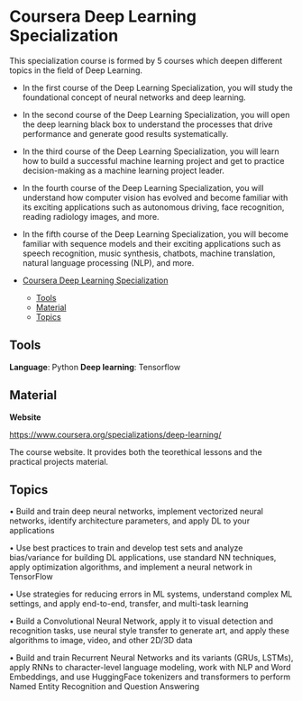# Coursera Deep Learning Specialization

This specialization course is formed by 5 courses which deepen different topics in the field of Deep Learning.
- In the first course of the Deep Learning Specialization, you will study the foundational concept of neural networks and deep learning. 
- In the second course of the Deep Learning Specialization, you will open the deep learning black box to understand the processes that drive performance and generate good results systematically. 
- In the third course of the Deep Learning Specialization, you will learn how to build a successful machine learning project and get to practice decision-making as a machine learning project leader. 
- In the fourth course of the Deep Learning Specialization, you will understand how computer vision has evolved and become familiar with its exciting applications such as autonomous driving, face recognition, reading radiology images, and more.
- In the fifth course of the Deep Learning Specialization, you will become familiar with sequence models and their exciting applications such as speech recognition, music synthesis, chatbots, machine translation, natural language processing (NLP), and more. 

- [Coursera Deep Learning Specialization](#coursera-deep-learning-specialization)
  - [Tools](#tools)
  - [Material](#material)
  - [Topics](#topics)

## Tools

**Language**: Python
**Deep learning**: Tensorflow

## Material

**Website**

https://www.coursera.org/specializations/deep-learning/

The course website. It provides both the teorethical lessons and the practical projects material.

## Topics

 • Build and train deep neural networks, implement vectorized neural networks, identify architecture parameters, and apply DL to your applications

• Use best practices to train and develop test sets and analyze bias/variance for building DL applications, use standard NN techniques, apply optimization algorithms, and implement a neural network in TensorFlow

• Use strategies for reducing errors in ML systems, understand complex ML settings, and apply end-to-end, transfer, and multi-task learning

• Build a Convolutional Neural Network, apply it to visual detection and recognition tasks, use neural style transfer to generate art, and apply these algorithms to image, video, and other 2D/3D data

• Build and train Recurrent Neural Networks and its variants (GRUs, LSTMs), apply RNNs to character-level language modeling, work with NLP and Word Embeddings, and use HuggingFace tokenizers and transformers to perform Named Entity Recognition and Question Answering
